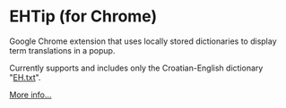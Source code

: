 # EHTip (for Chrome)

Google Chrome extension that uses locally stored dictionaries to display term translations in a popup.

Currently supports and includes only the Croatian-English dictionary "[EH.txt](http://web.math.pmf.unizg.hr/~igaly/EHrjecnik.htm)".

[More info...](https://chrome.google.com/webstore/detail/mjbkkdecpgcebkfblliledlcinoeeing)
